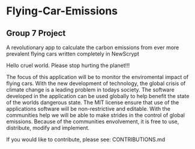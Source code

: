 # Flying-Car-Emissions
## Group 7 Project
A revolutionary app to calculate the carbon emissions from ever more prevalent flying cars 
written completely in NewScrypt

Hello cruel world. Please stop hurting the planet!!!

The focus of this application will be to monitor the enviromental impact of flying cars. With 
the new development of technology, the global crisis of climate change is a leading problem in
todays society. The software developed in the application can be used globally to help benefit 
the state of the worlds dangerous state. The MIT license ensure that use of the applications
software will be non-restrictive and editable. With the communities help we will be able to 
make strides in the control of global emissions. Because of the communities envolvement, it is
free to use, distribute, modify and implement.

If you would like to contribute, please see: CONTRIBUTIONS.md
